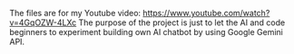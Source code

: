 The files are for my Youtube video: https://www.youtube.com/watch?v=4GqOZW-4LXc
The purpose of the project is just to let the AI and code beginners to experiment building own AI chatbot by using Google Gemini API.
